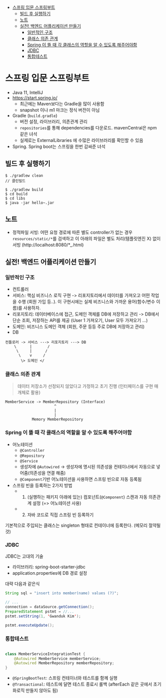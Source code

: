 - [스프링 입문 스프링부트](#스프링-입문-스프링부트)
  - [빌드 후 실행하기](#빌드-후-실행하기)
  - [노트](#노트)
  - [실전! 백엔드 어플리케이션 만들기](#실전-백엔드-어플리케이션-만들기)
    - [일반적인 구조](#일반적인-구조)
    - [클래스 의존 관계](#클래스-의존-관계)
    - [Spring 이 뜰 때 각 클래스의 역할을 알 수 있도록 해주어야함](#spring-이-뜰-때-각-클래스의-역할을-알-수-있도록-해주어야함)
    - [JDBC](#jdbc)
    - [통합테스트](#통합테스트)

# 스프링 입문 스프링부트

- Java 11, IntelliJ
- https://start.spring.io/
  - 최근에는 Maven보다는 Gradle을 많이 사용함
  - snapshot 이나 m1 마크는 정식 버전이 아님
- Gradle (`build.gradle`)
  - 버전 설정, 라이브러리, 의존관계 관리
  - `repositories`를 통해 dependencies를 다운로드. mavenCentral은 npm 같은 녀석
  - 실제로는 ExternalLibraries 에 수많은 라이브러리를 확인할 수 있음
- Spring. Spring boot는 스프링을 한번 감싸준 녀석

## 빌드 후 실행하기

```
$ ./gradlew clean
// 클린빌드

$ ./gradlew build
$ cd build
$ cd libs
$ java -jar hello~.jar
```

## 노트

- 정적파일 서빙: 어떤 요청 경로에 따른 별도 controller가 없는 경우 `resources/static/*`를 검색하고 이 아래의 파일은 별도 처리(템플릿엔진 X) 없이 서빙 (http://localhost:8080/\*\_.html)

## 실전! 백엔드 어플리케이션 만들기

### 일반적인 구조

- 컨트롤러
- 서비스: 핵심 비즈니스 로직 구현 -> 리포지토리에서 데이터를 가져오고 어떤 작업을 수행 (회원 가입 등..). 이 구현시에는 실제 비즈니스와 가까운 용어(함수/변수 이름)를 사용하자.
- 리포지토리: 데이터베이스에 접근, 도메인 객체를 DB에 저장하고 관리 -> DB에서 단순 조회, 저장하는 API를 제공 (User 1 가져오기, User 모두 가져오기 ...)
- 도메인: 비즈니스 도메인 객체 (회원, 주문 등등 주로 DB에 저장하고 관리)
- DB

```
컨틀로러 -> 서비스 ---> 리포지토리 ---> DB
    \      |       /
     \     |      /
      \    v     /
       \> 도메인 </
```

### 클래스 의존 관계

> 데이터 저장소가 선정되지 않았다고 가정하고 초기 진행 (인터페이스를 구현 매개체로 활용)

```
MemberService -> MemberRepository (Interface)
                      ^
                      |
                      |
            Memory MemberRepository
```

### Spring 이 뜰 때 각 클래스의 역할을 알 수 있도록 해주어야함

- 어노테이션
  - `@Controller`
  - `@Repository`
  - `@Service`
  - 생성자에 `@Autowired` -> 생성자에 명시된 의존성을 컨테이너에서 자동으로 넣어줌(의존성을 연결 해줌)
  - `@Component`기반 어노테이션을 사용하면 스프링 빈으로 자동 등록됨
- 스프링 빈을 등록하는 2가지 방법
  - 1. (실행하는 패키지 아래에 있는) 컴포넌트(`@Component`) 스캔과 자동 의존관계 설정 (=> 어노테이션 사용)
  - 2. 자바 코드로 직접 스프링 빈 등록하기

기본적으로 주입되는 클래스는 singleton 형태로 컨테이너에 등록한다. (메모리 절약될 것)

### JDBC

JDBC는 고대의 기술

- 라이브러리: spring-boot-starter-jdbc
- application.properties에 DB 경로 설정

대략 다음과 같은식

```java
String sql = "insert into member(name) values (?)";

// ...
connection = dataSource.getConnection();
PreparedStatement pstmt = //...
pstmt.setString(1, 'Gwanduk Kim');

pstmt.executeUpdate();
```

### 통합테스트

```java

class MemberServiceIntegrationTest {
    @Autowired MemberService memberService;
    @Autowired MemberRepository memberRepository;
}
```

- `@SpringBootTest`: 스프링 컨테이너와 테스트를 함께 실행
- `@Transactional`: 테스트에 달면 테스트 종료시 롤백 (afterEach 같은 곳에서 초기화로직 만들지 않아도 됨)
